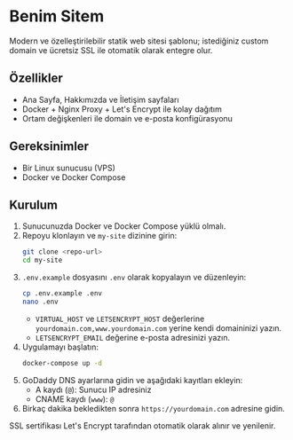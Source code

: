 # Benim Sitem

Modern ve özelleştirilebilir statik web sitesi şablonu; istediğiniz custom domain ve ücretsiz SSL ile otomatik olarak entegre olur.

## Özellikler
- Ana Sayfa, Hakkımızda ve İletişim sayfaları
- Docker + Nginx Proxy + Let's Encrypt ile kolay dağıtım
- Ortam değişkenleri ile domain ve e-posta konfigürasyonu

## Gereksinimler
- Bir Linux sunucusu (VPS)
- Docker ve Docker Compose

## Kurulum
1. Sunucunuzda Docker ve Docker Compose yüklü olmalı.
2. Repoyu klonlayın ve `my-site` dizinine girin:
   ```bash
   git clone <repo-url>
   cd my-site
   ```
3. `.env.example` dosyasını `.env` olarak kopyalayın ve düzenleyin:
   ```bash
   cp .env.example .env
   nano .env
   ```
   - `VIRTUAL_HOST` ve `LETSENCRYPT_HOST` değerlerine `yourdomain.com,www.yourdomain.com` yerine kendi domaininizi yazın.
   - `LETSENCRYPT_EMAIL` değerine e-posta adresinizi yazın.
4. Uygulamayı başlatın:
   ```bash
   docker-compose up -d
   ```
5. GoDaddy DNS ayarlarına gidin ve aşağıdaki kayıtları ekleyin:
   - A kaydı (`@`): Sunucu IP adresiniz
   - CNAME kaydı (`www`): `@`
6. Birkaç dakika bekledikten sonra `https://yourdomain.com` adresine gidin.

SSL sertifikası Let's Encrypt tarafından otomatik olarak alınır ve yenilenir.
